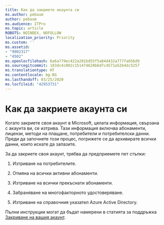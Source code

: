 ```yaml
---
title: Как да закриете акаунта си
ms.author: pebaum
author: pebaum
ms.audience: ITPro
ms.topic: article
ROBOTS: NOINDEX, NOFOLLOW
localization_priority: Priority
ms.custom: ''
ms.assetid:
- "9002317"
- "4502"
ms.openlocfilehash: 6a6a779ec422a201bd55f5a84d432a777fa656d9
ms.sourcegitcommit: 183dc4c002c151474628b6d7c4571a5264dc5257
ms.translationtype: HT
ms.contentlocale: bg-BG
ms.lasthandoff: 03/25/2020
ms.locfileid: "42953731"
---
```

# <a name="how-to-close-your-account"></a>Как да закриете акаунта си

Когато закриете своя акаунт в Microsoft, цялата информация, свързана с акаунта ви, се изтрива. Тази информация включва абонаменти, лицензи, методи на плащане, потребители и потребителски данни. Преди да започнете този процес, погрижете се да архивирате всички данни, които искате да запазите.

За да закриете своя акаунт, трябва да предприемете пет стъпки:

1. Изтриване на потребителите.

2. Отмяна на всички активни абонаменти.

3. Изтриване на всички прекъснати абонаменти.

4. Забраняване на многофакторното удостоверяване.

5. Изтриване на справочния указател Azure Active Directory.

Пълни инструкции могат да бъдат намерени в статията за поддръжка [Закриване на вашия акаунт](https://docs.microsoft.com/microsoft-365/commerce/close-your-account).
